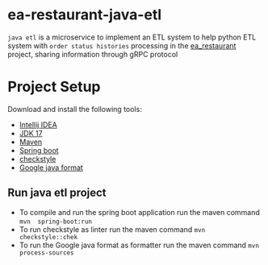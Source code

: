 # ea-restaurant-java-etl
`java etl`  is a microservice to implement an ETL system to help python ETL system with `order status histories` processing in the [ea_restaurant](https://github.com/eapg/EA_RESTAURANT) project, sharing information through gRPC protocol


# Project Setup

Download and install the following tools:

* [Intellij IDEA](https://www.jetbrains.com/es-es/idea/download/#section=windows)
* [JDK 17](https://jdk.java.net/java-se-ri/17)
* [Maven](https://maven.apache.org/)
* [Spring boot](https://mvnrepository.com/artifact/org.springframework.boot/spring-boot-starter-web/3.0.1)
* [checkstyle](https://maven.apache.org/plugins/maven-checkstyle-plugin/usage.html)
* [Google java format](https://github.com/google/google-java-format)

## Run java etl project

* To compile and run the spring boot application run the maven command `mvn  spring-boot:run`
* To run checkstyle as linter run the maven command `mvn checkstyle::chek`
* To run the Google java format as formatter run the maven command `mvn process-sources`                                                                                                                       
